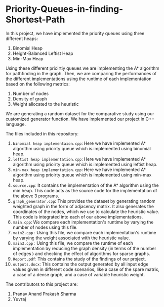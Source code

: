 # Priority-Queues-in-finding-Shortest-Path

In this project, we have implemented the priority queues using three different heaps:
  1. Binomial Heap
  2. Height-Balanced Leftist Heap
  3. Min-Max Heap

Using these different prioirtiy queues we are implementing the A* algorithm for pathfinding in the graph. Then, we are comparing the performances of the different implementations using the runtime of each implementation based on the following metrics:
  1. Number of nodes
  2. Density of graph
  3. Weight allocated to the heuristic

We are generating a random dataset for the comparative study using our customized generator function.
We have implemented our project in C++ language.

The files included in this repository:
  1. `binomial heap implementaion.cpp`: Here we have implemented A* algorithm using prioirty queue which is implemented using binomial heap.
  2. `leftist heap implementation.cpp`: Here we have implemented A* algorithm using prioirty queue which is implemented using leftist heap.
  3. `min-max heap implementation.cpp`: Here we have implemented A* algorithm using prioirty queue which is implemented using min-max heap.
  4. `source.cpp`: It contains the implementation of the A* algorithm using the min heap. This code acts as the source code for the implementation of the above 3 programs. 
  5. `graph_generator.cpp`: This provides the dataset by generating random weighted graph in the form of adjacency matrix. It also generates the coordinates of the nodes, which we use to calculate the heuristic value. This code is integrated into each of our above implementations.
  6. `main.cpp`: We compare each implementation's runtime by varying the number of nodes using this file.
  7. `main2.cpp` : Using this file, we compare each implementation's runtime by varying the weight associated with the heuristic value.
  8. `main3.cpp` : Using this file, we compare the runtime of each implementation by reducing the graph density (in terms of the number of edges ) and checking the effect of algorithms for sparse graphs.
  9. `Report.pdf`: This contains the study of the findings of our project.
  10. `outputs.docx`: This contains the output generated by all input edge values given in different code scenarios, like a case of the spare matrix, a case of a dense graph, and a case of variable heuristic weight.

The contributors to this project are:
  1. Pranav Anand Prakash Sharma
  2. Yuvraj
